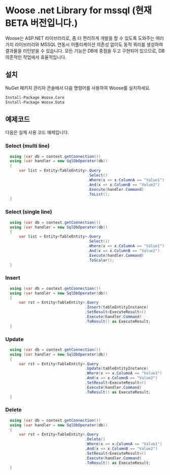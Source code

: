 # Woose .net Library for mssql (현재 BETA 버전입니다.)

Woose는 ASP.NET 라이브러리로, 좀 더 편리하게 개발을 할 수 있도록 도와주는 여러가지 라이브러리와
MSSQL 연동시 어플리케이션 의존성 없이도 동적 쿼리를 생성하여 결과물을 리턴받을 수 있습니다.
모든 기능은 DB에 중점을 두고 구현되어 있으므로, DB 의존적인 작업에서 효율적입니다.


## 설치

NuGet 패키지 관리자 콘솔에서 다음 명령어를 사용하여 Woose를 설치하세요.

```bash
Install-Package Woose.Core
Install-Package Woose.Data
```

## 예제코드

다음은 실제 사용 코드 예제입니다.

### Select (multi line)

```csharp
  using (var db = context.getConnection())
  using (var handler = new SqlDbOperater(db))
  {
      var list = Entity<TableEntity>.Query
                                    .Select()
                                    .Where(x => x.ColumnA == "Value1")
                                    .And(x => x.ColumnB == "Value2")
                                    .Execute(handler.Command)
                                    .ToList();
  }
```

### Select (single line)

```csharp
  using (var db = context.getConnection())
  using (var handler = new SqlDbOperater(db))
  {
      var list = Entity<TableEntity>.Query
                                    .Select(1)
                                    .Where(x => x.ColumnA == "Value1")
                                    .And(x => x.ColumnB == "Value2")
                                    .Execute(handler.Command)
                                    .ToScalar();
  }
```

### Insert

```csharp
  using (var db = context.getConnection())
  using (var handler = new SqlDbOperater(db))
  {
      var rst = Entity<TableEntity>.Query
                                   .Insert(tableEntityInstance)
                                   .SetResult<ExecuteResult>()
                                   .Execute(handler.Command)
                                   .ToResult() as ExecuteResult;
  }
```

### Update

```csharp
  using (var db = context.getConnection())
  using (var handler = new SqlDbOperater(db))
  {
      var rst = Entity<TableEntity>.Query
                                   .Update(tableEntityInstance)
                                   .Where(x => x.ColumnA == "Value1")
                                   .And(x => x.ColumnB == "Value2")
                                   .SetResult<ExecuteResult>()
                                   .Execute(handler.Command)
                                   .ToResult() as ExecuteResult;
  }
```

### Delete

```csharp
  using (var db = context.getConnection())
  using (var handler = new SqlDbOperater(db))
  {
      var rst = Entity<TableEntity>.Query
                                   .Delete()
                                   .Where(x => x.ColumnA == "Value1")
                                   .And(x => x.ColumnB == "Value2")
                                   .SetResult<ExecuteResult>()
                                   .Execute(handler.Command)
                                   .ToResult() as ExecuteResult;
  }
```
